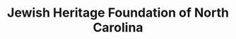 ---
layout: repo
title: "Jewish Heritage Foundation of North Carolina"
id: 4534
permalink: repos/4534/
---